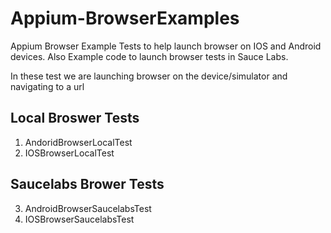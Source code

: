 # Appium-BrowserExamples
Appium Browser Example Tests to help launch browser on IOS and Android devices. 
Also Example code to launch browser tests in Sauce Labs. 

In these test we are launching browser on the device/simulator and navigating to a url

## Local Broswer Tests
1. AndoridBrowserLocalTest
2. IOSBrowserLocalTest

## Saucelabs Brower Tests
3. AndroidBrowserSaucelabsTest
4. IOSBrowserSaucelabsTest
